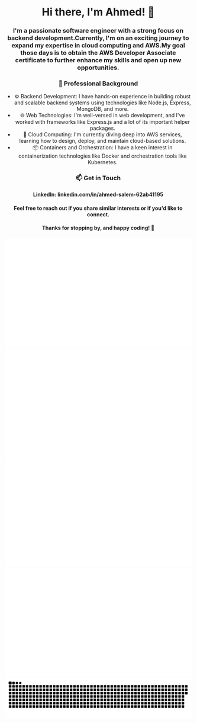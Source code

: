 <h1 align="center">Hi there, I'm Ahmed! 👋</h1>
<h3 align="center">I'm a passionate software engineer with a strong focus on backend development.Currently, I'm on an exciting journey to expand my expertise in cloud computing and AWS.My goal those days is to obtain the AWS Developer Associate certificate to further enhance my skills and open up new opportunities.</h3>

<h3 align="center"> 💼 Professional Background </h3>

  <ul align="center">
        <li>⚙ Backend Development: I have hands-on experience in building robust and scalable backend systems using technologies like Node.js, Express, MongoDB, and more.</li>
        <li>🌐 Web Technologies: I'm well-versed in web development, and I've worked with frameworks like Express.js and a lot of its important helper packages.</li>
        <li>🚀 Cloud Computing: I'm currently diving deep into AWS services, learning how to design, deploy, and maintain cloud-based solutions.</li>
        <li>📦 Containers and Orchestration: I have a keen interest in containerization technologies like Docker and orchestration tools like Kubernetes.</li>
    </ul>


<!--START_SECTION:waka-->
<!--END_SECTION:waka-->


<h3 align="center"> 📫 Get in Touch </h3>

<h4 align="center"> LinkedIn: linkedin.com/in/ahmed-salem-62ab41195</h4>

<h4 align="center">Feel free to reach out if you share similar interests or if you'd like to connect.</h4>
<h4 align="center">Thanks for stopping by, and happy coding! 🚀</h4>


<div align="center">

<a href="https://github.com/ASalem404/ASalem404#gh-dark-mode-only">
<img src="https://github.com/ASalem404/ASalem404/blob/main/generated/overview.svg#gh-dark-mode-only" />
<img src="https://github.com/ASalem404/ASalem404/blob/main/generated/languages.svg#gh-dark-mode-only" />
</a>
<a href="https://github.com/ASalem404/ASalem404#gh-light-mode-only">
<img src="https://github.com/ASalem404/ASalem404/blob/main/generated/overview.svg#gh-dark-mode-only#gh-light-mode-only" />
<img src="https://github.com/ASalem404/ASalem404/blob/main/generated/languages.svg#gh-dark-mode-only#gh-light-mode-only" />
</a>

</div>

<picture>
  <source media="(prefers-color-scheme: dark)" srcset="https://raw.githubusercontent.com/ASalem404/ASalem404/commit-animation/github-contribution-grid-snake-dark.svg">
  <source media="(prefers-color-scheme: light)" srcset="https://raw.githubusercontent.com/ASalem404/ASalem404/commit-animation/github-contribution-grid-snake.svg">
  <img alt="github contribution grid snake animation" src="https://raw.githubusercontent.com/ASalem404/ASalem404/commit-animation/github-contribution-grid-snake.svg">
</picture>
